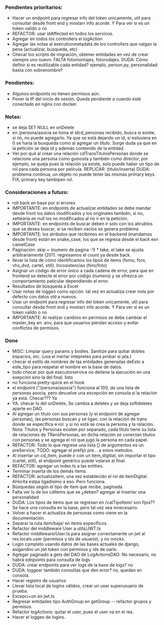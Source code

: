 ### Pendientes prioritarios:

- Hacer un endpoint para regresar info del token unicamente, util para consultar desde front end y mostarr info acorde. Y Para ver si es un token valido o no
- REFACTOR: usar idAffected en todos los servicos.
- Agregar en todos los controllers el logAction
- Agregar las notas al executionmetadata de los controllers que valgan la pena (actualizar, busqueda, etc)
- Checar los scripts de migración, obtener entidades en vez de crear siempre uno nuevo:
  FALTA fotomontajes, fotorodajes.
  DUDA: Cómo definir si es reutilizable cada entidad? ejemplo, person.py, personalidad: basta con sobrenombre?

### Pendientes:

- Algunos endpoints no tienen permisos aún.
- Poner la IP del inicio de sesión. Queda pendiente a cuando esté conectado en nginx con docker.

### Notas:

- se deja SET NULL en onDelete
- en /persona/asocia se toma el idcd_personas recibido, busca si existe, si no, no puede agregarlo. Ya que se está dejando un id, si estuviera en 0 se haría la busqueda como al agregar un titulo. Surge duda ya que en la petición se deja id y además contenido de la entidad.
- Ver por qué al crear una relación cdTransTitulosPersonas donde se relacione una persona como guinosta y también como director, por ejemplo, se queja pues la relación ya existe, solo puede haber un tipo de rol para cada persona por película. REPLICAR: (titulo/inserta)
  DUDA: problema continua, un objeto no puede tener las mismas primary keys. FIX, primary key tambipen rol.

### Consideraciones a futuro:

- roll back en base por si errores
- IMPORTANTE: en endpoints de actualizar entidades se debe mandar desde front los datos modificados y los originales también, si no, settearía en null los no modificados al no ir en la petición.
- IMPORTANTE: en endpoints de buscar deben ir solo con los atirubtos que se desea buscar, si se reciben vacios se genera problema
- IMPORTANTE: los atributos que recibimos en el backend (mandamos desde front) están en snake_case, los que se regresa desde el back esn camelCase
- Paginación: skip = (numero de pagina -1) \* take, el take se ajusta arbitrariamente (20?). regresamos el count ya desde back.
- llevar la lista de cómo identificamos los tipos de items (fomo, foro, vhs_dvd, cartel, still). Incosistencias (foro/foto)
- Asignar un código de error único a cada cadena de error, para que en frontend se detecte el error por código (numero) y se ofrezca un comportamiento paticular dependiendo el error.
- Resultados de búsqueda a Excel
- Usar notas de loggeo como opción. tal vez en actualiza crear nota por defecto con datos old a nuevos.
- Usar un endpoint para regresar info del token unicamente, util para consultar desde front end y mostarr info acorde. Y Para ver si es un token valido o no
- IMPORTANTE: Al realizar cambios en permisos se debe cambiar el master_key en .env, para que usuarios pierdan acceso y evitar conflictos de permisos.

### Done

- MISC: Limpiar query params y bodies. Sanitize para quitar dobles espacios, etc. (usa el inertar intepretes para probar si jala.)
- checar el estilo de nombres de las entidades generadas deEsto a este_tipo para respetar el nombre en la base de datos.
- todo checar por qué executorservice no detiene la ejecución en una exepción sino la del final. listo
- no funciona pretty-quick en el hook
- el endpoint ("/persona/asocia") funciona al 100, de una lista de personas asocia, pero devuelve una excepción en consola si la relación ya está. Checar??? Ya
- YA. checar lo del onDelete, Se cambia a deletes y se deja softdeletes aparte en DAO.
- Al agregar un titulo con sus personas (y el endpoint de agregar personas), las personas buscan y se ligan: con la relación de trans donde se especifica e rol. y si no está se crea la persona y la relación.
  Nota: Titulos y Personas existen por separado, cada título tiene su lista de relaciones de TRansPersonas, en dicha relación se conectan titulos con personas y se agrega el rol que jugó la persona en cada papel.
- REFACTOR: Todo lo que regrese una lista [] de argumentos es un preService, TODO: agregar el prefijo pre... a estos metodos.
- Al insertar un cd_item, puede ir con un item_digitial, sin importar el tipo (cartel, still), el endpoint genérico puede volarse al final.
- REFACTOR: agregar un index.ts a las entities.
- Terminar inserta de los demás items.
- REFACTOR: actualizaItem, una vez establecido el rol de itemDigital. AHorita estpa ligadísimo a eso. Pero funciona.
- Búsquedas según el tipo de item que recibe, paginada.
- Falta ver lo de los cdItems que se ¿deben? agregar al insertar una personalidad
- DUDA: Los tipos de items que se regresan en /catTipoItem/ son fijos?? Se hace una consulta en la base, pero tal vez sea innecesario.
- Volver a hacer el actualiza de personas como viene en la documentación.
- Separar la ruta item/baja/ en items específicos.
- Refactor del middleware User a utils/JWT.ts
- Refactor middleware/User.ts para asignar correctamente un jwt al res.locals.user (permisos y ids de usuario), y no mocks.
- Login completo usando datos de las bases actuales de django, asigandno un jwt token con permisos y ids de uario.
- Agregar paginado a gets del DAO de LogActionsDAO: No necesario, no habrá ednpoints para consulta de logs
- DUDA: crear endpoints para ver logs de la base de logs? no
- DUDA: loggear también consultas que den error? no, quedan en consola.
- Hacer registro de usuarios
- Llevar lista local de logins válidos, crear un user superusuario de prueba.
- Excepci+on en jwt.ts
- Regresar entidades tipo AuthGroup en getGroup -- refactor grupos y permisos.
- Refactor logActions: quitar el user, pues el user va en el res.
- Hacer el loggeo de logins.
